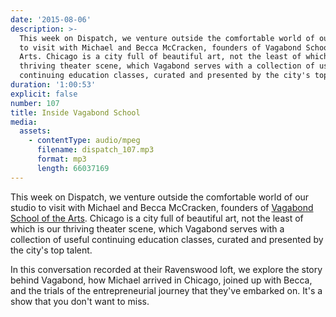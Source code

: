 ```yaml
---
date: '2015-08-06'
description: >-
  This week on Dispatch, we venture outside the comfortable world of our studio
  to visit with Michael and Becca McCracken, founders of Vagabond School of the
  Arts. Chicago is a city full of beautiful art, not the least of which is our
  thriving theater scene, which Vagabond serves with a collection of useful
  continuing education classes, curated and presented by the city's top talent.
duration: '1:00:53'
explicit: false
number: 107
title: Inside Vagabond School
media:
  assets:
    - contentType: audio/mpeg
      filename: dispatch_107.mp3
      format: mp3
      length: 66037169
---
```

This week on Dispatch, we venture outside the comfortable world of our studio to visit with Michael and Becca McCracken, founders of [Vagabond School of the Arts](http://vagabondschool.com). Chicago is a city full of beautiful art, not the least of which is our thriving theater scene, which Vagabond serves with a collection of useful continuing education classes, curated and presented by the city's top talent.

In this conversation recorded at their Ravenswood loft, we explore the story behind Vagabond, how Michael arrived in Chicago, joined up with Becca, and the trials of the entrepreneurial journey that they've embarked on. It's a show that you don't want to miss.
